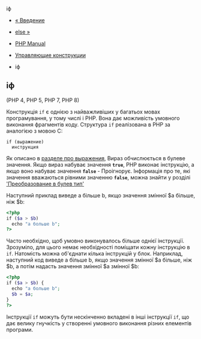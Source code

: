 іф

-   [« Введение](control-structures.intro.html)
    
-   [else »](control-structures.else.html)
    
-   [PHP Manual](index.html)
    
-   [Управляющие конструкции](language.control-structures.html)
    
-   іф
    

## іф

(PHP 4, PHP 5, PHP 7, PHP 8)

Конструкція `if` є однією з найважливіших у багатьох мовах програмування, у тому числі і PHP. Вона дає можливість умовного виконання фрагментів коду. Структура `if` реалізована в PHP за аналогією з мовою C:

```
if (выражение)
  инструкция
```

Як описано в [разделе про выражения](language.expressions.html), Вираз обчислюється в булеве значення. Якщо вираз набуває значення **`true`**, PHP виконає інструкцію, а якщо воно набуває значення **`false`** - Проігнорує. Інформація про те, які значення вважаються рівними значенню **`false`**, можна знайти у розділі ['Преобразование в булев тип'](language.types.boolean.html#language.types.boolean.casting)

Наступний приклад виведе a більше b, якщо значення змінної $a більше, ніж $b:

```php
<?php
if ($a > $b)
  echo "a больше b";
?>
```

Часто необхідно, щоб умовно виконувалось більше однієї інструкції. Зрозуміло, для цього немає необхідності поміщати кожну інструкцію в `if`. Натомість можна об'єднати кілька інструкцій у блок. Наприклад, наступний код виведе a більше b, якщо значення змінної $a більше, ніж $b, а потім надасть значення змінної $a змінної $b:

```php
<?php
if ($a > $b) {
  echo "a больше b";
  $b = $a;
}
?>
```

Інструкції `if` можуть бути нескінченно вкладені в інші інструкції `if`, що дає велику гнучкість у створенні умовного виконання різних елементів програми.